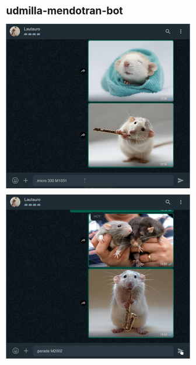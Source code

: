 # udmilla-mendotran-bot

![Demo de comando "micro"](/docs/demo.gif)

![Demo de comando "parada"](/docs/demo2.gif)
